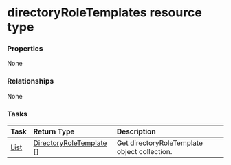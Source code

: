# directoryRoleTemplates resource type



### Properties
None

### Relationships
None


### Tasks

| Task		   | Return Type	|Description|
|:---------------|:--------|:----------|
|[List](../api/directoryroletemplate_list.md) | [DirectoryRoleTemplate](directoryroletemplate.md) [] |Get directoryRoleTemplate object collection. |

<!-- uuid: e3c3b7af-5bb1-4492-9eeb-d7d697a615db
2015-10-12 23:28:10 UTC -->
